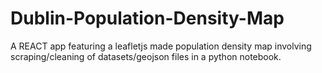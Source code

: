 # Dublin-Population-Density-Map
A REACT app featuring a leafletjs made population density map involving scraping/cleaning of datasets/geojson files in a python notebook. 
